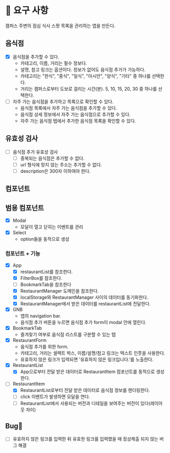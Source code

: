 # 🎯 요구 사항

캠퍼스 주변의 점심 식사 스팟 목록을 관리하는 앱을 만든다.

## 음식점

- [x] 음식점을 추가할 수 있다.
  - 카테고리, 이름, 거리는 필수 정보다.
  - 설명, 참고 링크는 옵션이다. 정보가 없어도 음식점 추가가 가능하다.
  - 카테고리는 "한식", "중식", "일식", "아시안", "양식", "기타" 중 하나를 선택한다.
  - 거리는 캠퍼스로부터 도보로 걸리는 시간(분). 5, 10, 15, 20, 30 중 하나를 선택한다.
- [ ] 자주 가는 음식점을 추가하고 목록으로 확인할 수 있다.
  - 음식점 목록에서 자주 가는 음식점을 추가할 수 있다.
  - 음식점 상세 정보에서 자주 가는 음식점으로 추가할 수 있다.
  - 자주 가는 음식점 탭에서 추가한 음식점 목록을 확인할 수 있다.

## 유효성 검사

- [ ] 음식점 추가 유효성 검사
  - [ ] 중복되는 음식점은 추가할 수 없다.
  - [ ] url 형식에 맞지 않는 주소는 추가할 수 없다.
  - [ ] description은 300자 이하여야 한다.

## 컴포넌트

## 범용 컴포넌트

- [x] Modal
  - 모달이 열고 닫히는 이벤트를 관리
- [x] Select
  - option들을 동적으로 생성

### 컴포넌트 + 기능

- [x] App
  - [x] restaurantList를 참조한다.
  - [x] FilterBox를 참조한다.
  - [ ] BookmarkTab을 참조한다
  - [x] RestaurantManager 도메인을 참조한다.
  - [x] localStorage와 RestaurantManager 사이의 데이터를 동기화한다.
  - [x] RestaurantManager에서 받은 데이터를 restaurantList에 전달한다.
- [x] GNB
  - 앱의 navigation bar.
  - 음식점 추가 버튼을 누르면 음식점 추가 form이 modal 안에 열린다.
- [x] BookmarkTab
  - 즐겨찾기 여부로 음식점 리스트를 구분할 수 있는 탭
- [x] RestaurantForm
  - 음식점 추가를 위한 form.
  - 카테고리, 거리는 셀렉트 박스, 이름/설명/참고 링크는 텍스트 인풋을 사용한다.
  - 유효하지 않은 링크가 입력되면 '유효하지 않은 링크입니다.'를 노출한다.
- [x] RestaurantList
  - [x] App으로부터 전달 받은 데이터로 RestaurantItem 컴포넌트를 동적으로 생성한다.
- [ ] RestaurantItem
  - [x] RestaurantList로부터 전달 받은 데이터로 음식점 정보를 렌더링한다.
  - [ ] click 이벤트가 발생하면 모달을 연다.
  - [ ] RestaurantList에서 사용되는 버전과 디테일을 보여주는 버전이 있다(레이아웃 차이)

## Bug🐞

- [ ] 유효하지 않은 링크를 입력한 뒤 유효한 링크를 입력했을 때 정상제출 되지 않는 버그 해결
